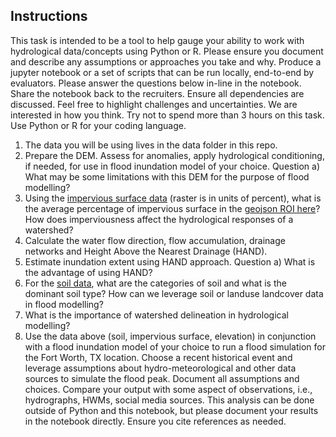 ## Instructions

This task is intended to be a tool to help gauge your ability to work with hydrological data/concepts using Python or R. Please ensure you document and describe any assumptions or approaches you take and why. Produce a jupyter notebook or a set of scripts that can be run locally, end-to-end by evaluators. Please answer the questions below in-line in the notebook. Share the notebook back to the recruiters. Ensure all dependencies are discussed. Feel free to highlight challenges and uncertainties. We are interested in how you think. Try not to spend more than 3 hours on this task. Use Python or R for your coding language.

1. The data you will be using lives in the data folder in this repo. 
2. Prepare the DEM. Assess for anomalies, apply hydrological conditioning, if needed, for use in flood inundation model of your choice. Question a) What may be some limitations with this DEM for the purpose of flood modelling?
3. Using the [impervious surface data](https://github.com/shaystrong/hiring-exercises-analytics-2023/tree/main/hydrologist/data/impervious_area) (raster is in units of percent), what is the average percentage of impervious surface in the [geojson ROI here](https://github.com/shaystrong/hiring-exercises-analytics-2023/blob/main/hydrologist/data/roi_albers.geojson)? How does imperviousness affect the hydrological responses of a watershed?
3. Calculate the water flow direction, flow accumulation, drainage networks and Height Above the Nearest Drainage (HAND). 
4. Estimate inundation extent using HAND approach. Question a) What is the advantage of using HAND? 
5. For the [soil data](https://github.com/shaystrong/hiring-exercises-analytics-2023/tree/main/hydrologist/data/soils), what are the categories of soil and what is the dominant soil type? How can we leverage soil or landuse landcover data in flood modelling?
6. What is the importance of watershed delineation in hydrological modelling?
8. Use the data above (soil, impervious surface, elevation) in conjunction with a flood inundation model of your choice to run a flood simulation for the Fort Worth, TX location. Choose a recent historical event and leverage assumptions about hydro-meteorological and other data sources to simulate the flood peak. Document all assumptions and choices. Compare your output with some aspect of observations, i.e., hydrographs, HWMs, social media sources. This analysis can be done outside of Python and this notebook, but please document your results in the notebook directly. Ensure you cite references as needed.
